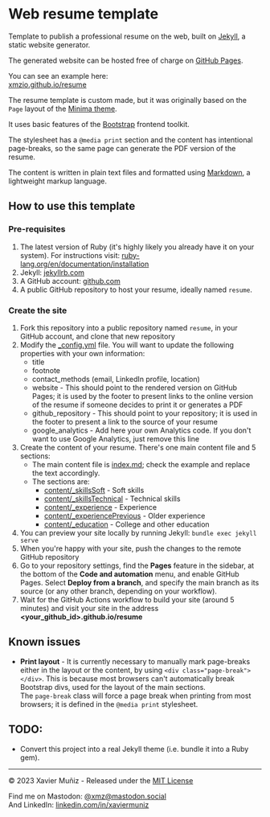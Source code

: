 # Web resume template

Template to publish a professional resume on the web, built on [Jekyll](https://jekyllrb.com), a static website generator.

The generated website can be hosted free of charge on [GitHub Pages](https://pages.github.com).

You can see an example here:  
[xmzio.github.io/resume](https://xmzio.github.io/resume)

The resume template is custom made, but it was originally based on the `Page` layout of the [Minima theme](https://jekyll-themes.com/jekyll/minima).

It uses basic features of the [Bootstrap](https://getbootstrap.com) frontend toolkit.

The stylesheet has a `@media print` section and the content has intentional page-breaks, so the same page can generate the PDF version of the resume.

The content is written in plain text files and formatted using [Markdown](https://daringfireball.net/projects/markdown/), a lightweight markup language.


## How to use this template

### Pre-requisites

1. The latest version of Ruby (it's highly likely you already have it on your system). For instructions visit: [ruby-lang.org/en/documentation/installation](https://www.ruby-lang.org/en/documentation/installation/)
2. Jekyll: [jekyllrb.com](https://jekyllrb.com)
3. A GitHub account: [github.com](https://github.com)
4. A public GitHub repository to host your resume, ideally named `resume`.

### Create the site

1. Fork this repository into a public repository named `resume`, in your GitHub account, and clone that new repository
2. Modify the [_config.yml](_config.yml) file. You will want to update the following properties with your own information:
	* title
	* footnote
	* contact_methods (email, LinkedIn profile, location)
	* website - This should point to the rendered version on GitHub Pages; it is used by the footer to present links to the online version of the resume if someone decides to print it or generates a PDF
	* github_repository - This should point to your repository; it is used in the footer to present a link to the source of your resume
	* google_analytics - Add here your own Analytics code. If you don't want to use Google Analytics, just remove this line
3. Create the content of your resume. There's one main content file and 5 sections:
	* The main content file is [index.md](index.md); check the example and replace the text accordingly.
	* The sections are:
		* [content/_skillsSoft](content/_skillsSoft) - Soft skills
		* [content/_skillsTechnical](content/_skillsTechnical) - Technical skills
		* [content/_experience](content/_experience) - Experience
		* [content/_experiencePrevious](content/_experiencePrevious) - Older experience
		* [content/_education](content/_education) - College and other education
4. You can preview your site locally by running Jekyll: ```bundle exec jekyll serve```
5. When you're happy with your site, push the changes to the remote GitHub repository
6. Go to your repository settings, find the **Pages** feature in the sidebar, at the bottom of the **Code and automation** menu, and enable GitHub Pages. Select **Deploy from a branch**, and specify the main branch as its source (or any other branch, depending on your workflow).
7. Wait for the GitHub Actions workflow to build your site (around 5 minutes) and visit your site in the address **<your_github_id>.github.io/resume**



## Known issues

* **Print layout** - It is currently necessary to manually mark page-breaks either in the layout or the content, by using `<div class="page-break"></div>`. This is because most browsers can't automatically break Bootstrap divs, used for the layout of the main sections.  
The `page-break` class will force a page break when printing from most browsers; it is defined in the `@media print` stylesheet.

## TODO:

* Convert this project into a real Jekyll theme (i.e. bundle it into a Ruby gem).


---
&#169; 2023 Xavier Muñiz - Released under the [MIT License](LICENSE)  

Find me on Mastodon: [@xmz@mastodon.social](https://mastodon.social/@xmz)  
And LinkedIn: [linkedin.com/in/xaviermuniz](https://www.linkedin.com/in/xaviermuniz/)  


